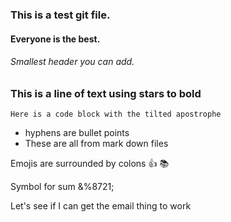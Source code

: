 ### This is a test git file.
#### Everyone is the best.
###### Smallest header you can add.
### This is a **line of text** using stars to bold

`Here is a code block with the tilted apostrophe`

- hyphens are bullet points
- These are all from mark down files

Emojis are surrounded by colons
:thumbsup: :books:

Symbol for sum &%8721;

Let's see if I can get the email thing to work
